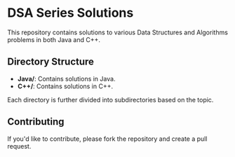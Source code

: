 # DSA Series Solutions

This repository contains solutions to various Data Structures and Algorithms problems in both Java and C++.

## Directory Structure

- **Java/**: Contains solutions in Java.
- **C++/**: Contains solutions in C++.

Each directory is further divided into subdirectories based on the topic.

## Contributing

If you'd like to contribute, please fork the repository and create a pull request.

